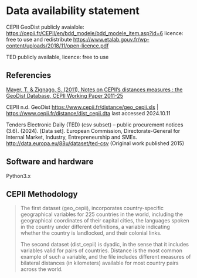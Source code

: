 # Data availability statement

CEPII GeoDist  publicly avaialble: https://cepii.fr/CEPII/en/bdd_modele/bdd_modele_item.asp?id=6 licence: free to use and redistribute https://www.etalab.gouv.fr/wp-content/uploads/2018/11/open-licence.pdf

TED publicly available, licence: free to use

## Referencies
[Mayer, T. & Zignago, S. (2011), Notes on CEPII’s distances measures : the GeoDist Database, CEPII Working Paper 2011-25](http://www.cepii.fr/CEPII/en/publications/wp/abstract.asp?NoDoc=3877)

CEPII n.d. GeoDist https://www.cepii.fr/distance/geo_cepii.xls | https://www.cepii.fr/distance/dist_cepii.dta last accessed 2024.10.11

Tenders Electronic Daily (TED) (csv subset) – public procurement notices (3.6). (2024). [Data set]. European Commission, Directorate-General for Internal Market, Industry, Entrepreneurship and SMEs. http://data.europa.eu/88u/dataset/ted-csv (Original work published 2015)

## Software and hardware
Python3.x

## CEPII Methodology
> The first dataset (geo_cepii), incorporates country-specific geographical variables for 225 countries in the world, including the geographical coordinates of their capital cities, the languages spoken in the country under different definitions, a variable indicating whether the country is landlocked, and their colonial links.
>
> The second dataset (dist_cepii) is dyadic, in the sense that it includes variables valid for pairs of countries. Distance is the most common example of such a variable, and the file includes different measures of bilateral distances (in kilometers) available for most country pairs across the world.

